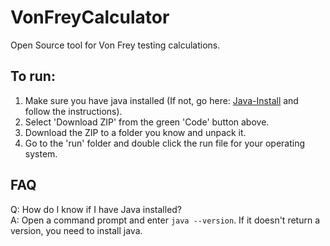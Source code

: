 # VonFreyCalculator
Open Source tool for Von Frey testing calculations.

## To run:
1. Make sure you have java installed (If not, go here: [Java-Install](https://www.java.com/en/download/help/download_options.html#mac) and follow the instructions).
2. Select 'Download ZIP' from the green 'Code' button above.
3. Download the ZIP to a folder you know and unpack it.
4. Go to the 'run' folder and double click the run file for your operating system.


## FAQ
Q: How do I know if I have Java installed?  
A: Open a command prompt and enter `java --version`. If it doesn't return a version, you need to install java.
